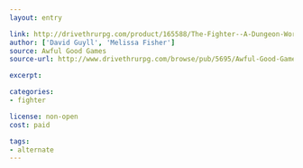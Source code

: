 ```yaml
---
layout: entry

link: http://drivethrurpg.com/product/165588/The-Fighter--A-Dungeon-World-Playbook
author: ['David Guyll', 'Melissa Fisher']
source: Awful Good Games
source-url: http://www.drivethrurpg.com/browse/pub/5695/Awful-Good-Games

excerpt:

categories:
- fighter

license: non-open
cost: paid

tags:
- alternate
---
```

